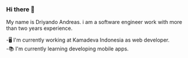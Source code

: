 ### Hi there 👋

<!--
**DriyandoAndreas/DriyandoAndreas** is a ✨ _special_ ✨ repository because its `README.md` (this file) appears on your GitHub profile.

Here are some ideas to get you started:

- 🔭 I’m currently working on ...
- 🌱 I’m currently learning ...
- 👯 I’m looking to collaborate on ...
- 🤔 I’m looking for help with ...
- 💬 Ask me about ...
- 📫 How to reach me: ...
- 😄 Pronouns: ...
- ⚡ Fun fact: ...
-->
My name is Driyando Andreas.
i am a software engineer work with more than two years experience.

-🖥 I'm currently working at Kamadeva Indonesia as web developer. <br>
-📚 I'm currently learning developing mobile apps.
